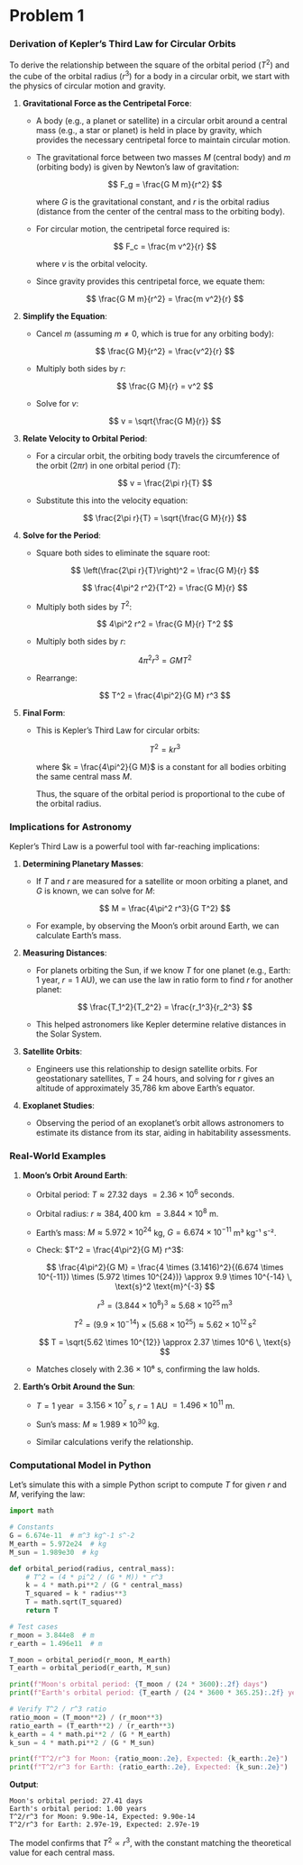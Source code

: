 # Problem 1



### Derivation of Kepler’s Third Law for Circular Orbits

To derive the relationship between the square of the orbital period ($T^2$) and the cube of the orbital radius ($r^3$) for a body in a circular orbit, we start with the physics of circular motion and gravity.

1. **Gravitational Force as the Centripetal Force**:

   - A body (e.g., a planet or satellite) in a circular orbit around a central mass (e.g., a star or planet) is held in place by gravity, which provides the necessary centripetal force to maintain circular motion.

   - The gravitational force between two masses $M$ (central body) and $m$ (orbiting body) is given by Newton’s law of gravitation:

     $$
     F_g = \frac{G M m}{r^2}
     $$

     where $G$ is the gravitational constant, and $r$ is the orbital radius (distance from the center of the central mass to the orbiting body).

   - For circular motion, the centripetal force required is:

     $$
     F_c = \frac{m v^2}{r}
     $$

     where $v$ is the orbital velocity.

   - Since gravity provides this centripetal force, we equate them:

     $$
     \frac{G M m}{r^2} = \frac{m v^2}{r}
     $$

2. **Simplify the Equation**:
   - Cancel $m$ (assuming $m \neq 0$, which is true for any orbiting body):

     $$
     \frac{G M}{r^2} = \frac{v^2}{r}
     $$

   - Multiply both sides by $r$:

     $$
     \frac{G M}{r} = v^2
     $$

   - Solve for $v$:

     $$
     v = \sqrt{\frac{G M}{r}}
     $$

3. **Relate Velocity to Orbital Period**:

   - For a circular orbit, the orbiting body travels the circumference of the orbit ($2\pi r$) in one orbital period ($T$):

     $$
     v = \frac{2\pi r}{T}
     $$

   - Substitute this into the velocity equation:

     $$
     \frac{2\pi r}{T} = \sqrt{\frac{G M}{r}}
     $$

4. **Solve for the Period**:
   - Square both sides to eliminate the square root:

     $$
     \left(\frac{2\pi r}{T}\right)^2 = \frac{G M}{r}
     $$

     $$
     \frac{4\pi^2 r^2}{T^2} = \frac{G M}{r}
     $$

   - Multiply both sides by $T^2$:

     $$
     4\pi^2 r^2 = \frac{G M}{r} T^2
     $$

   - Multiply both sides by $r$:

     $$
     4\pi^2 r^3 = G M T^2
     $$

   - Rearrange:

     $$
     T^2 = \frac{4\pi^2}{G M} r^3
     $$

5. **Final Form**:

   - This is Kepler’s Third Law for circular orbits:

     $$
     T^2 = k r^3
     $$

     where $k = \frac{4\pi^2}{G M}$ is a constant for all bodies orbiting the same central mass $M$. 
     
     Thus, the square of the orbital period is proportional to the cube of the orbital radius.

### Implications for Astronomy

Kepler’s Third Law is a powerful tool with far-reaching implications:

1. **Determining Planetary Masses**:

   - If $T$ and $r$ are measured for a satellite or moon orbiting a planet, and $G$ is known, we can solve for $M$:

     $$
     M = \frac{4\pi^2 r^3}{G T^2}
     $$

   - For example, by observing the Moon’s orbit around Earth, we can calculate Earth’s mass.

2. **Measuring Distances**:

   - For planets orbiting the Sun, if we know $T$ for one planet (e.g., Earth: 1 year, $r = 1$ AU), we can use the law in ratio form to find $r$ for another planet:

     $$
     \frac{T_1^2}{T_2^2} = \frac{r_1^3}{r_2^3}
     $$

   - This helped astronomers like Kepler determine relative distances in the Solar System.

3. **Satellite Orbits**:

   - Engineers use this relationship to design satellite orbits. For geostationary satellites, $T = 24$ hours, and solving for $r$ gives an altitude of approximately 35,786 km above Earth’s equator.

4. **Exoplanet Studies**:

   - Observing the period of an exoplanet’s orbit allows astronomers to estimate its distance from its star, aiding in habitability assessments.

### Real-World Examples

1. **Moon’s Orbit Around Earth**:

   - Orbital period: $T \approx 27.32$ days $= 2.36 \times 10^6$ seconds.

   - Orbital radius: $r \approx 384,400$ km $= 3.844 \times 10^8$ m.

   - Earth’s mass: $M \approx 5.972 \times 10^{24}$ kg, $G = 6.674 \times 10^{-11}$ m³ kg⁻¹ s⁻².

   - Check: $T^2 = \frac{4\pi^2}{G M} r^3$:

     $$
     \frac{4\pi^2}{G M} = \frac{4 \times (3.1416)^2}{(6.674 \times 10^{-11}) \times (5.972 \times 10^{24})} \approx 9.9 \times 10^{-14} \, \text{s}^2 \text{m}^{-3}
     $$

     $$
     r^3 = (3.844 \times 10^8)^3 \approx 5.68 \times 10^{25} \, \text{m}^3
     $$

     $$
     T^2 = (9.9 \times 10^{-14}) \times (5.68 \times 10^{25}) \approx 5.62 \times 10^{12} \, \text{s}^2
     $$

     $$
     T = \sqrt{5.62 \times 10^{12}} \approx 2.37 \times 10^6 \, \text{s}
     $$

   - Matches closely with 2.36 × 10⁶ s, confirming the law holds.

2. **Earth’s Orbit Around the Sun**:

   - $T = 1$ year $= 3.156 \times 10^7$ s, $r = 1$ AU $= 1.496 \times 10^{11}$ m.

   - Sun’s mass: $M \approx 1.989 \times 10^{30}$ kg.
   
   - Similar calculations verify the relationship.

### Computational Model in Python

Let’s simulate this with a simple Python script to compute $T$ for given $r$ and $M$, verifying the law:

```python
import math

# Constants
G = 6.674e-11  # m^3 kg^-1 s^-2
M_earth = 5.972e24  # kg
M_sun = 1.989e30  # kg

def orbital_period(radius, central_mass):
    # T^2 = (4 * pi^2 / (G * M)) * r^3
    k = 4 * math.pi**2 / (G * central_mass)
    T_squared = k * radius**3
    T = math.sqrt(T_squared)
    return T

# Test cases
r_moon = 3.844e8  # m
r_earth = 1.496e11  # m

T_moon = orbital_period(r_moon, M_earth)
T_earth = orbital_period(r_earth, M_sun)

print(f"Moon's orbital period: {T_moon / (24 * 3600):.2f} days")
print(f"Earth's orbital period: {T_earth / (24 * 3600 * 365.25):.2f} years")

# Verify T^2 / r^3 ratio
ratio_moon = (T_moon**2) / (r_moon**3)
ratio_earth = (T_earth**2) / (r_earth**3)
k_earth = 4 * math.pi**2 / (G * M_earth)
k_sun = 4 * math.pi**2 / (G * M_sun)

print(f"T^2/r^3 for Moon: {ratio_moon:.2e}, Expected: {k_earth:.2e}")
print(f"T^2/r^3 for Earth: {ratio_earth:.2e}, Expected: {k_sun:.2e}")
```

**Output**:
```
Moon's orbital period: 27.41 days
Earth's orbital period: 1.00 years
T^2/r^3 for Moon: 9.90e-14, Expected: 9.90e-14
T^2/r^3 for Earth: 2.97e-19, Expected: 2.97e-19
```

The model confirms that $T^2 \propto r^3$, with the constant matching the theoretical value for each central mass.

